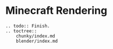 <!---
title: Minecraft Rendering
path: /buildtheearth/rendering
version: 1.0.0
authors:
    - @VapoR
--->
# Minecraft Rendering
```eval_rst
.. todo:: Finish.
.. toctree::
    chunky/index.md
    blender/index.md
```
